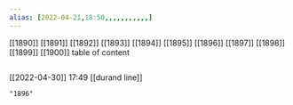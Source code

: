 ```yaml
---
alias: [2022-04-21,18:50,,,,,,,,,,,]
---
```

[[1890]] [[1891]] [[1892]] [[1893]] [[1894]] [[1895]] [[1896]] [[1897]] [[1898]] [[1899]] [[1900]]
table of content
```toc
```

[[2022-04-30]] 17:49
[[durand line]]

```query
"1896"
```